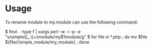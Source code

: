 Usage
====================

To rename module to my.module can use the following command:

$ find . -type f | xargs perl -w -i -p -e "s/simple([_\.\\\]+)module/my\$1module/g"
$ for file in *.php ; do mv $file ${file//simple_module/my_module} ; done
